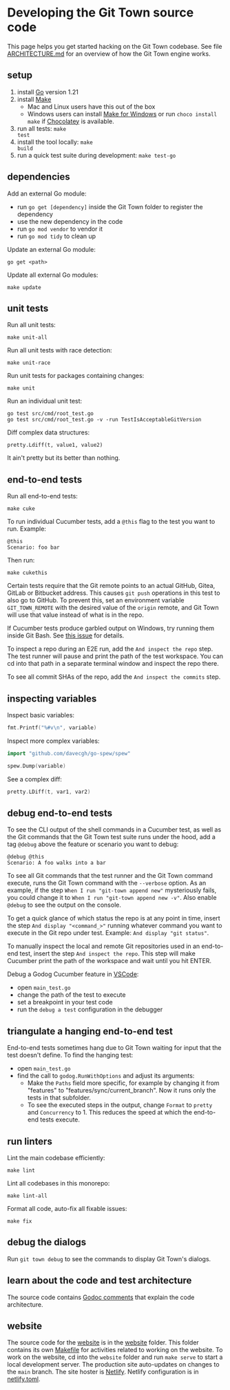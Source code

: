 # Developing the Git Town source code

This page helps you get started hacking on the Git Town codebase. See file
[ARCHITECTURE.md](ARCHITECTURE.md) for an overview of how the Git Town engine
works.

## setup

1. install [Go](https://golang.org) version 1.21
2. install [Make](https://www.gnu.org/software/make)
   - Mac and Linux users have this out of the box
   - Windows users can install
     [Make for Windows](https://gnuwin32.sourceforge.net/packages/make.htm) or
     run `choco install make` if [Chocolatey](https://chocolatey.org) is
     available.
3. run all tests: <code type="make/command" dir="..">make test</code>
4. install the tool locally: <code type="make/command" dir="..">make
   build</code>
5. run a quick test suite during development: `make test-go`

## dependencies

Add an external Go module:

- run `go get [dependency]` inside the Git Town folder to register the
  dependency
- use the new dependency in the code
- run `go mod vendor` to vendor it
- run `go mod tidy` to clean up

Update an external Go module:

```
go get <path>
```

Update all external Go modules:

<a type="make/command" dir="..">

```
make update
```

</a>

## unit tests

Run all unit tests:

<a type="make/command" dir="..">

```
make unit-all
```

</a>

Run all unit tests with race detection:

<a type="make/command" dir="..">

```
make unit-race
```

</a>

Run unit tests for packages containing changes:

<a type="make/command" dir="..">

```
make unit
```

</a>

Run an individual unit test:

```
go test src/cmd/root_test.go
go test src/cmd/root_test.go -v -run TestIsAcceptableGitVersion
```

Diff complex data structures:

```
pretty.Ldiff(t, value1, value2)
```

It ain't pretty but its better than nothing.

## end-to-end tests

Run all end-to-end tests:

<a type="make/command" dir="..">

```
make cuke
```

</a>

To run individual Cucumber tests, add a `@this` flag to the test you want to
run. Example:

```cucumber
@this
Scenario: foo bar
```

Then run:

```
make cukethis
```

Certain tests require that the Git remote points to an actual GitHub, Gitea,
GitLab or Bitbucket address. This causes `git push` operations in this test to
also go to GitHub. To prevent this, set an environment variable
`GIT_TOWN_REMOTE` with the desired value of the `origin` remote, and Git Town
will use that value instead of what is in the repo.

If Cucumber tests produce garbled output on Windows, try running them inside Git
Bash. See [this issue](https://github.com/cucumber/godog/issues/129) for
details.

To inspect a repo during an E2E run, add the `And inspect the repo` step. The
test runner will pause and print the path of the test workspace. You can cd into
that path in a separate terminal window and inspect the repo there.

To see all commit SHAs of the repo, add the `And inspect the commits` step.

## inspecting variables

Inspect basic variables:

```go
fmt.Printf("%#v\n", variable)
```

Inspect more complex variables:

```go
import "github.com/davecgh/go-spew/spew"

spew.Dump(variable)
```

See a complex diff:

```go
pretty.LDiff(t, var1, var2)
```

## debug end-to-end tests

To see the CLI output of the shell commands in a Cucumber test, as well as the
Git commands that the Git Town test suite runs under the hood, add a tag
`@debug` above the feature or scenario you want to debug:

```cucumber
@debug @this
Scenario: A foo walks into a bar
```

To see all Git commands that the test runner and the Git Town command execute,
runs the Git Town command with the `--verbose` option. As an example, if the
step `When I run "git-town append new"` mysteriously fails, you could change it
to `When I run "git-town append new -v"`. Also enable `@debug` to see the output
on the console.

To get a quick glance of which status the repo is at any point in time, insert
the step `And display "<command_>"` running whatever command you want to execute
in the Git repo under test. Example: `And display "git status"`.

To manually inspect the local and remote Git repositories used in an end-to-end
test, insert the step `And inspect the repo`. This step will make Cucumber print
the path of the workspace and wait until you hit ENTER.

Debug a Godog Cucumber feature in [VSCode](https://code.visualstudio.com):

- open `main_test.go`
- change the path of the test to execute
- set a breakpoint in your test code
- run the `debug a test` configuration in the debugger

## triangulate a hanging end-to-end test

End-to-end tests sometimes hang due to Git Town waiting for input that the test
doesn't define. To find the hanging test:

- open `main_test.go`
- find the call to `godog.RunWithOptions` and adjust its arguments:
  - Make the `Paths` field more specific, for example by changing it from
    "features" to "features/sync/current_branch". Now it runs only the tests in
    that subfolder.
  - To see the executed steps in the output, change `Format` to `pretty` and
    `Concurrency` to 1. This reduces the speed at which the end-to-end tests
    execute.

## run linters

Lint the main codebase efficiently:

```
make lint
```

Lint all codebases in this monorepo:

```
make lint-all
```

Format all code, auto-fix all fixable issues:

<a type="make/command" dir="..">

```
make fix
```

</a>

## debug the dialogs

Run `git town debug` to see the commands to display Git Town's dialogs.

## learn about the code and test architecture

The source code contains
[Godoc comments](https://pkg.go.dev/github.com/git-town/git-town) that explain
the code architecture.

## website

The source code for the [website](https://www.git-town.com) is in the
[website](../website) folder. This folder contains its own
[Makefile](../website/Makefile) for activities related to working on the
website. To work on the website, cd into the `website` folder and run
<code type="make/command" dir="../website">make serve</code> to start a local
development server. The production site auto-updates on changes to the `main`
branch. The site hoster is [Netlify](https://www.netlify.com). Netlify
configuration is in [netlify.toml](../netlify.toml).
